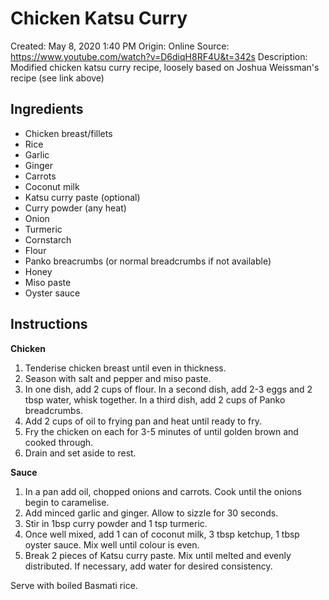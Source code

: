 # Chicken Katsu Curry

Created: May 8, 2020 1:40 PM
Origin: Online
Source: https://www.youtube.com/watch?v=D6diqH8RF4U&t=342s
Description: Modified chicken katsu curry recipe, loosely based on Joshua Weissman's recipe (see link above)

## Ingredients

- Chicken breast/fillets
- Rice
- Garlic
- Ginger
- Carrots
- Coconut milk
- Katsu curry paste (optional)
- Curry powder (any heat)
- Onion
- Turmeric
- Cornstarch
- Flour
- Panko breacrumbs (or normal breadcrumbs if not available)
- Honey
- Miso paste
- Oyster sauce

## Instructions

**Chicken**

1. Tenderise chicken breast until even in thickness.
2. Season with salt and pepper and miso paste.
3. In one dish, add 2 cups of flour. In a second dish, add 2-3 eggs and 2 tbsp water, whisk together. In a third dish, add 2 cups of Panko breadcrumbs.
4. Add 2 cups of oil to frying pan and heat until ready to fry.
5. Fry the chicken on each for 3-5 minutes of until golden brown and cooked through.
6. Drain and set aside to rest.

**Sauce**

1. In a pan add oil, chopped onions and carrots. Cook until the onions begin to caramelise. 
2. Add minced garlic and ginger. Allow to sizzle for 30 seconds.
3. Stir in 1bsp curry powder and 1 tsp turmeric.
4. Once well mixed, add 1 can of coconut milk, 3 tbsp ketchup, 1 tbsp oyster sauce. Mix well until colour is even. 
5. Break 2 pieces of Katsu curry paste. Mix until melted and evenly distributed. If necessary, add water for desired consistency.

Serve with boiled Basmati rice.